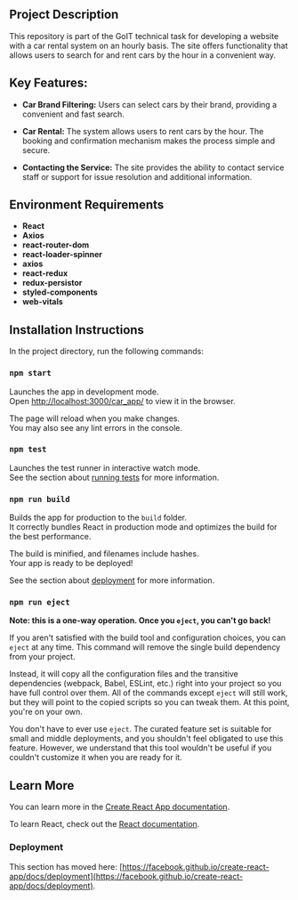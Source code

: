 ## Project Description

This repository is part of the GoIT technical task for developing a website with a car rental system on an hourly basis. The site offers functionality that allows users to search for and rent cars by the hour in a convenient way.

## Key Features:

- **Car Brand Filtering:** Users can select cars by their brand, providing a convenient and fast search.

- **Car Rental:** The system allows users to rent cars by the hour. The booking and confirmation mechanism makes the process simple and secure.

- **Contacting the Service:** The site provides the ability to contact service staff or support for issue resolution and additional information.

## Environment Requirements

- **React**
- **Axios**
- **react-router-dom**
- **react-loader-spinner**
- **axios**
- **react-redux**
- **redux-persistor**
- **styled-components**
- **web-vitals**

## Installation Instructions

In the project directory, run the following commands:

### `npm start`

Launches the app in development mode.\
Open [http://localhost:3000/car_app/](http://localhost:3000/car_app/) to view it in the browser.

The page will reload when you make changes.\
You may also see any lint errors in the console.

### `npm test`

Launches the test runner in interactive watch mode.\
See the section about [running tests](https://facebook.github.io/create-react-app/docs/running-tests) for more information.

### `npm run build`

Builds the app for production to the `build` folder.\
It correctly bundles React in production mode and optimizes the build for the best performance.

The build is minified, and filenames include hashes.\
Your app is ready to be deployed!

See the section about [deployment](https://facebook.github.io/create-react-app/docs/deployment) for more information.

### `npm run eject`

**Note: this is a one-way operation. Once you `eject`, you can't go back!**

If you aren't satisfied with the build tool and configuration choices, you can `eject` at any time. This command will remove the single build dependency from your project.

Instead, it will copy all the configuration files and the transitive dependencies (webpack, Babel, ESLint, etc.) right into your project so you have full control over them. All of the commands except `eject` will still work, but they will point to the copied scripts so you can tweak them. At this point, you're on your own.

You don't have to ever use `eject`. The curated feature set is suitable for small and middle deployments, and you shouldn't feel obligated to use this feature. However, we understand that this tool wouldn't be useful if you couldn't customize it when you are ready for it.

## Learn More

You can learn more in the [Create React App documentation](https://facebook.github.io/create-react-app/docs/getting-started).

To learn React, check out the [React documentation](https://reactjs.org/).

### Deployment

This section has moved here: [https://facebook.github.io/create-react-app/docs/deployment](https://facebook.github.io/create-react-app/docs/deployment).
